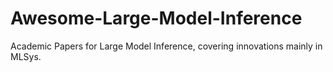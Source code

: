 # Awesome-Large-Model-Inference
Academic Papers for Large Model Inference, covering innovations mainly in MLSys.

